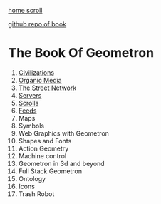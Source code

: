 [home scroll](scrolls/home)

[github repo of book](https://github.com/LafeLabs/bookofgeometron)

# The Book Of Geometron

 1. [Civilizations](scrolls/civilizations.md)
 2. [Organic Media](scrolls/organicmedia.md)
 3. [The Street Network](scrolls/streetnetwork.md)
 4. [Servers](scrolls/servers.md)
 5. [Scrolls](scrolls/scrolls.md)
 6. [Feeds](scrolls/feeds.md)
 7. Maps
 8. Symbols
 9. Web Graphics with Geometron
 10. Shapes and Fonts
 11. Action Geometry
 12. Machine control
 13. Geometron in 3d and beyond
 14. Full Stack Geometron
 15. Ontology
 16. Icons
 17. Trash Robot